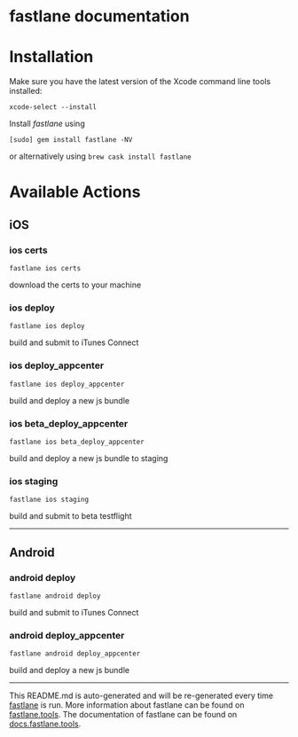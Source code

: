 fastlane documentation
================
# Installation

Make sure you have the latest version of the Xcode command line tools installed:

```
xcode-select --install
```

Install _fastlane_ using
```
[sudo] gem install fastlane -NV
```
or alternatively using `brew cask install fastlane`

# Available Actions
## iOS
### ios certs
```
fastlane ios certs
```
download the certs to your machine
### ios deploy
```
fastlane ios deploy
```
build and submit to iTunes Connect
### ios deploy_appcenter
```
fastlane ios deploy_appcenter
```
build and deploy a new js bundle
### ios beta_deploy_appcenter
```
fastlane ios beta_deploy_appcenter
```
build and deploy a new js bundle to staging
### ios staging
```
fastlane ios staging
```
build and submit to beta testflight

----

## Android
### android deploy
```
fastlane android deploy
```
build and submit to iTunes Connect
### android deploy_appcenter
```
fastlane android deploy_appcenter
```
build and deploy a new js bundle

----

This README.md is auto-generated and will be re-generated every time [fastlane](https://fastlane.tools) is run.
More information about fastlane can be found on [fastlane.tools](https://fastlane.tools).
The documentation of fastlane can be found on [docs.fastlane.tools](https://docs.fastlane.tools).
